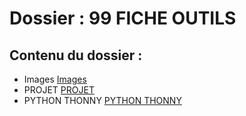 # Dossier : 99 FICHE OUTILS
 
 ## Contenu du dossier : 
- Images [Images](./Images)
- PROJET [PROJET](./PROJET)
- PYTHON THONNY [PYTHON THONNY](./PYTHON_THONNY)
